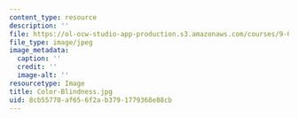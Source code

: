 ```yaml
---
content_type: resource
description: ''
file: https://ol-ocw-studio-app-production.s3.amazonaws.com/courses/9-00sc-introduction-to-psychology-fall-2011/8cb55770af656f2ab3791779368e88cb_Color-Blindness.jpg
file_type: image/jpeg
image_metadata:
  caption: ''
  credit: ''
  image-alt: ''
resourcetype: Image
title: Color-Blindness.jpg
uid: 8cb55770-af65-6f2a-b379-1779368e88cb
---
```


